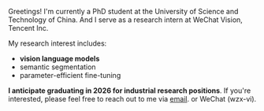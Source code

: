 Greetings! I'm currently a PhD student at the University of Science and Technology of China. And I serve as a research intern at WeChat Vision, Tencent Inc.

My research interest includes:
* **vision language models**
* semantic segmentation
* parameter-efficient fine-tuning

**I anticipate graduating in 2026 for industrial research positions**. If you're interested, please feel free to reach out to me via [email](mailto:zhixiangwei.mail.ustc.edu.cn). or WeChat (wzx-vi).